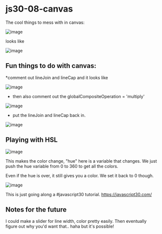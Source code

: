 # js30-08-canvas

The cool things to mess with in canvas:

![image](https://user-images.githubusercontent.com/4518809/150605869-14138c0a-6cdb-441e-9a85-14bcebc5bcd4.png)

looks like 

![image](https://user-images.githubusercontent.com/4518809/150606013-960c0346-9160-492e-bcb1-caff6c91ddf1.png)


## Fun things to do with canvas:

*comment out lineJoin and lineCap and it looks like

![image](https://user-images.githubusercontent.com/4518809/150606148-69aa7eb9-097f-407e-b8ec-69ecaaee7d09.png)

* then also comment out the globalCompositeOperation = 'multiply'

![image](https://user-images.githubusercontent.com/4518809/150606295-fd87a0a3-0d4f-4839-bd5d-ccea2ffbb2f6.png)

* put the lineJoin and lineCap back in.

![image](https://user-images.githubusercontent.com/4518809/150606469-ac98c460-bc83-4df4-bb7b-05cbb715c67e.png)

## Playing with HSL

![image](https://user-images.githubusercontent.com/4518809/150606542-dd53a197-78bf-4181-a597-350a1da1f1c0.png)

This makes the color change, "hue" here is a variable that changes. We just push the hue variable from 0 to 360 to get all the colors.

Even if the hue is over, it still gives you a color. We set it back to 0 though.

![image](https://user-images.githubusercontent.com/4518809/150606694-0bc4393f-e720-4a52-a2c1-14182e562617.png)
 




This is just going along a #javascript30 tutorial. https://javascript30.com/ 

## Notes for the future

I could make a slider for line width, color pretty easily.  Then eventually figure out why you'd want that.. haha but it's possible!

